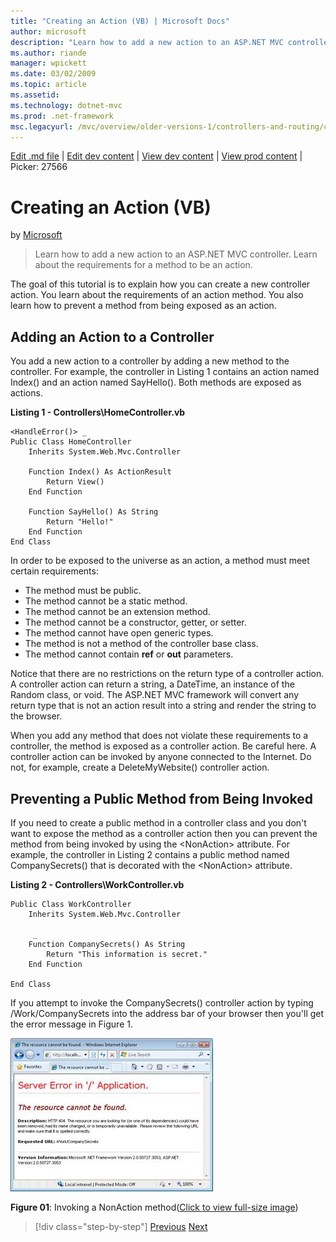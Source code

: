 ```yaml
---
title: "Creating an Action (VB) | Microsoft Docs"
author: microsoft
description: "Learn how to add a new action to an ASP.NET MVC controller. Learn about the requirements for a method to be an action."
ms.author: riande
manager: wpickett
ms.date: 03/02/2009
ms.topic: article
ms.assetid: 
ms.technology: dotnet-mvc
ms.prod: .net-framework
msc.legacyurl: /mvc/overview/older-versions-1/controllers-and-routing/creating-an-action-vb
---
```

[Edit .md file](C:\Projects\msc\dev\Msc.Www\Web.ASP\App_Data\github\mvc\overview\older-versions-1\controllers-and-routing\creating-an-action-vb.md) | [Edit dev content](http://www.aspdev.net/umbraco#/content/content/edit/24886) | [View dev content](http://docs.aspdev.net/tutorials/mvc/overview/older-versions-1/controllers-and-routing/creating-an-action-vb.html) | [View prod content](http://www.asp.net/mvc/overview/older-versions-1/controllers-and-routing/creating-an-action-vb) | Picker: 27566

Creating an Action (VB)
====================
by [Microsoft](https://github.com/microsoft)

> Learn how to add a new action to an ASP.NET MVC controller. Learn about the requirements for a method to be an action.


The goal of this tutorial is to explain how you can create a new controller action. You learn about the requirements of an action method. You also learn how to prevent a method from being exposed as an action.

## Adding an Action to a Controller

You add a new action to a controller by adding a new method to the controller. For example, the controller in Listing 1 contains an action named Index() and an action named SayHello(). Both methods are exposed as actions.

**Listing 1 - Controllers\HomeController.vb**

    <HandleError()> _
    Public Class HomeController
        Inherits System.Web.Mvc.Controller
    
        Function Index() As ActionResult
            Return View()
        End Function
    
        Function SayHello() As String
            Return "Hello!"
        End Function
    End Class

In order to be exposed to the universe as an action, a method must meet certain requirements:

- The method must be public.
- The method cannot be a static method.
- The method cannot be an extension method.
- The method cannot be a constructor, getter, or setter.
- The method cannot have open generic types.
- The method is not a method of the controller base class.
- The method cannot contain **ref** or **out** parameters.

Notice that there are no restrictions on the return type of a controller action. A controller action can return a string, a DateTime, an instance of the Random class, or void. The ASP.NET MVC framework will convert any return type that is not an action result into a string and render the string to the browser.

When you add any method that does not violate these requirements to a controller, the method is exposed as a controller action. Be careful here. A controller action can be invoked by anyone connected to the Internet. Do not, for example, create a DeleteMyWebsite() controller action.

## Preventing a Public Method from Being Invoked

If you need to create a public method in a controller class and you don't want to expose the method as a controller action then you can prevent the method from being invoked by using the &lt;NonAction&gt; attribute. For example, the controller in Listing 2 contains a public method named CompanySecrets() that is decorated with the &lt;NonAction&gt; attribute.

**Listing 2 - Controllers\WorkController.vb**

    Public Class WorkController
        Inherits System.Web.Mvc.Controller
    
         _
        Function CompanySecrets() As String
            Return "This information is secret."
        End Function
    
    End Class

If you attempt to invoke the CompanySecrets() controller action by typing /Work/CompanySecrets into the address bar of your browser then you'll get the error message in Figure 1.


[![Invoking a NonAction method](creating-an-action-vb/_static/image1.jpg)](creating-an-action-vb/_static/image1.png)

**Figure 01**: Invoking a NonAction method([Click to view full-size image](creating-an-action-vb/_static/image2.png))

>[!div class="step-by-step"] [Previous](creating-a-controller-vb.md) [Next](aspnet-mvc-controllers-overview-cs.md)